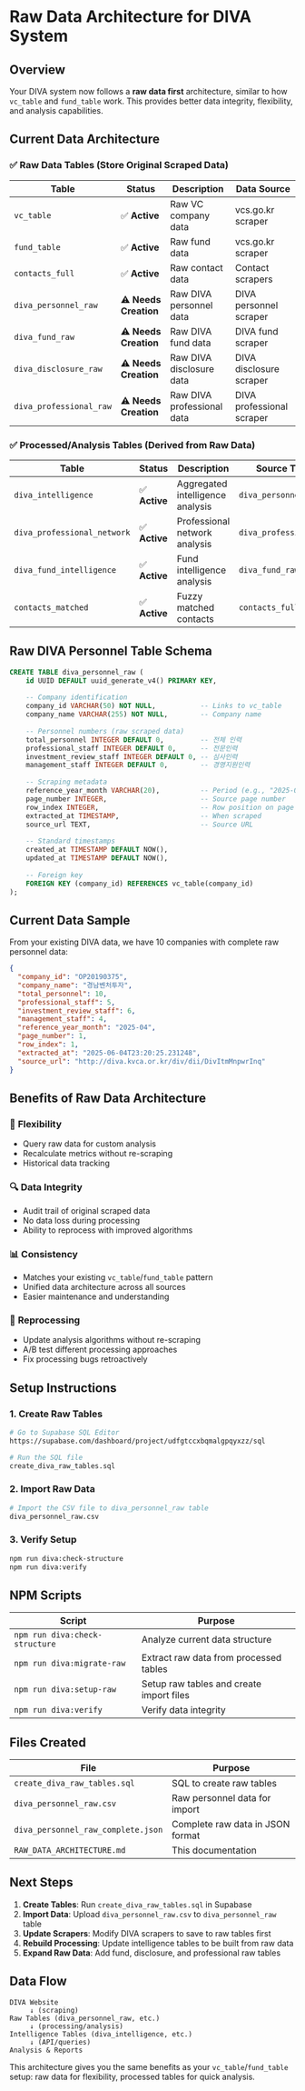 # Raw Data Architecture for DIVA System

## Overview

Your DIVA system now follows a **raw data first** architecture, similar to how `vc_table` and `fund_table` work. This provides better data integrity, flexibility, and analysis capabilities.

## Current Data Architecture

### ✅ **Raw Data Tables** (Store Original Scraped Data)

| Table | Status | Description | Data Source |
|-------|--------|-------------|-------------|
| `vc_table` | ✅ **Active** | Raw VC company data | vcs.go.kr scraper |
| `fund_table` | ✅ **Active** | Raw fund data | vcs.go.kr scraper |
| `contacts_full` | ✅ **Active** | Raw contact data | Contact scrapers |
| `diva_personnel_raw` | ⚠️ **Needs Creation** | Raw DIVA personnel data | DIVA personnel scraper |
| `diva_fund_raw` | ⚠️ **Needs Creation** | Raw DIVA fund data | DIVA fund scraper |
| `diva_disclosure_raw` | ⚠️ **Needs Creation** | Raw DIVA disclosure data | DIVA disclosure scraper |
| `diva_professional_raw` | ⚠️ **Needs Creation** | Raw DIVA professional data | DIVA professional scraper |

### ✅ **Processed/Analysis Tables** (Derived from Raw Data)

| Table | Status | Description | Source Tables |
|-------|--------|-------------|---------------|
| `diva_intelligence` | ✅ **Active** | Aggregated intelligence analysis | `diva_personnel_raw` |
| `diva_professional_network` | ✅ **Active** | Professional network analysis | `diva_professional_raw` |
| `diva_fund_intelligence` | ✅ **Active** | Fund intelligence analysis | `diva_fund_raw` |
| `contacts_matched` | ✅ **Active** | Fuzzy matched contacts | `contacts_full` |

## Raw DIVA Personnel Table Schema

```sql
CREATE TABLE diva_personnel_raw (
    id UUID DEFAULT uuid_generate_v4() PRIMARY KEY,
    
    -- Company identification
    company_id VARCHAR(50) NOT NULL,           -- Links to vc_table
    company_name VARCHAR(255) NOT NULL,        -- Company name
    
    -- Personnel numbers (raw scraped data)
    total_personnel INTEGER DEFAULT 0,         -- 전체 인력
    professional_staff INTEGER DEFAULT 0,      -- 전문인력  
    investment_review_staff INTEGER DEFAULT 0, -- 심사인력
    management_staff INTEGER DEFAULT 0,        -- 경영지원인력
    
    -- Scraping metadata
    reference_year_month VARCHAR(20),          -- Period (e.g., "2025-04")
    page_number INTEGER,                       -- Source page number
    row_index INTEGER,                         -- Row position on page
    extracted_at TIMESTAMP,                    -- When scraped
    source_url TEXT,                           -- Source URL
    
    -- Standard timestamps
    created_at TIMESTAMP DEFAULT NOW(),
    updated_at TIMESTAMP DEFAULT NOW(),
    
    -- Foreign key
    FOREIGN KEY (company_id) REFERENCES vc_table(company_id)
);
```

## Current Data Sample

From your existing DIVA data, we have 10 companies with complete raw personnel data:

```json
{
  "company_id": "OP20190375",
  "company_name": "경남벤처투자",
  "total_personnel": 10,
  "professional_staff": 5,
  "investment_review_staff": 6,
  "management_staff": 4,
  "reference_year_month": "2025-04",
  "page_number": 1,
  "row_index": 1,
  "extracted_at": "2025-06-04T23:20:25.231248",
  "source_url": "http://diva.kvca.or.kr/div/dii/DivItmMnpwrInq"
}
```

## Benefits of Raw Data Architecture

### 🎯 **Flexibility**
- Query raw data for custom analysis
- Recalculate metrics without re-scraping
- Historical data tracking

### 🔍 **Data Integrity**
- Audit trail of original scraped data
- No data loss during processing
- Ability to reprocess with improved algorithms

### 📊 **Consistency**
- Matches your existing `vc_table`/`fund_table` pattern
- Unified data architecture across all sources
- Easier maintenance and understanding

### 🔄 **Reprocessing**
- Update analysis algorithms without re-scraping
- A/B test different processing approaches
- Fix processing bugs retroactively

## Setup Instructions

### 1. Create Raw Tables
```bash
# Go to Supabase SQL Editor
https://supabase.com/dashboard/project/udfgtccxbqmalgpqyxzz/sql

# Run the SQL file
create_diva_raw_tables.sql
```

### 2. Import Raw Data
```bash
# Import the CSV file to diva_personnel_raw table
diva_personnel_raw.csv
```

### 3. Verify Setup
```bash
npm run diva:check-structure
npm run diva:verify
```

## NPM Scripts

| Script | Purpose |
|--------|---------|
| `npm run diva:check-structure` | Analyze current data structure |
| `npm run diva:migrate-raw` | Extract raw data from processed tables |
| `npm run diva:setup-raw` | Setup raw tables and create import files |
| `npm run diva:verify` | Verify data integrity |

## Files Created

| File | Purpose |
|------|---------|
| `create_diva_raw_tables.sql` | SQL to create raw tables |
| `diva_personnel_raw.csv` | Raw personnel data for import |
| `diva_personnel_raw_complete.json` | Complete raw data in JSON format |
| `RAW_DATA_ARCHITECTURE.md` | This documentation |

## Next Steps

1. **Create Tables**: Run `create_diva_raw_tables.sql` in Supabase
2. **Import Data**: Upload `diva_personnel_raw.csv` to `diva_personnel_raw` table
3. **Update Scrapers**: Modify DIVA scrapers to save to raw tables first
4. **Rebuild Processing**: Update intelligence tables to be built from raw data
5. **Expand Raw Data**: Add fund, disclosure, and professional raw tables

## Data Flow

```
DIVA Website
     ↓ (scraping)
Raw Tables (diva_personnel_raw, etc.)
     ↓ (processing/analysis)
Intelligence Tables (diva_intelligence, etc.)
     ↓ (API/queries)
Analysis & Reports
```

This architecture gives you the same benefits as your `vc_table`/`fund_table` setup: raw data for flexibility, processed tables for quick analysis. 